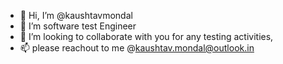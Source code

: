 - 👋 Hi, I’m @kaushtavmondal
- 👀 I’m software test Engineer
- 💞️ I’m looking to collaborate with you for any testing activities,
- 📫 please reachout to me @kaushtav.mondal@outlook.in

<!---
kaushtavmondal/kaushtavmondal is a ✨ special ✨ repository because its `README.md` (this file) appears on your GitHub profile.
You can click the Preview link to take a look at your changes.
--->
